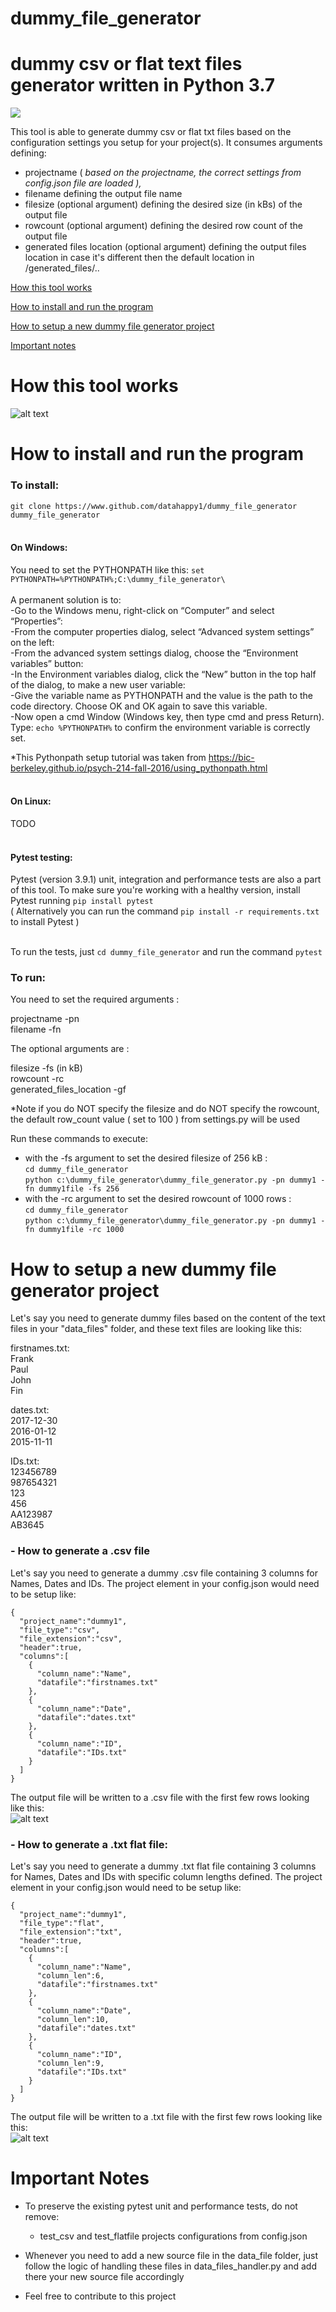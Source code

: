 # dummy_file_generator
# dummy csv or flat text files generator written in Python 3.7

![](https://github.com/datahappy1/dummy_file_generator/blob/master/rating.svg)

This tool is able to generate dummy csv or flat txt files based on the configuration settings you setup for your project(s).
It consumes arguments defining: 
- projectname ( *based on the projectname, the correct settings from config.json file are loaded ),* 
- filename defining the output file name
- filesize (optional argument) defining the desired size (in kBs) of the output file 
- rowcount (optional argument) defining the desired row count of the output file
- generated files location (optional argument) defining the output files location in case it's different then the default location in /generated_files/..

[How this tool works](#how-this-tool-works)

[How to install and run the program](#how-to-install-and-run-the-program)

[How to setup a new dummy file generator project](#how-to-setup-a-new-dummy-file-generator-project)

[Important notes](#important-notes)


# How this tool works
![alt text][diagram]

[diagram]: https://github.com/datahappy1/dummy_file_generator/blob/master/docs/img/diagram.png "How this tool works"


# How to install and run the program
### To install:
`git clone https://www.github.com/datahappy1/dummy_file_generator dummy_file_generator` <br />
<br />
#### On Windows:<br />

You need to set the PYTHONPATH like this:
`set PYTHONPATH=%PYTHONPATH%;C:\dummy_file_generator\`<br />
<br />
A permanent solution is to:<br />
-Go to the Windows menu, right-click on “Computer” and select “Properties”:<br />
-From the computer properties dialog, select “Advanced system settings” on the left:<br />
-From the advanced system settings dialog, choose the “Environment variables” button:<br />
-In the Environment variables dialog, click the “New” button in the top half of the dialog, to make a new user variable:<br />
-Give the variable name as PYTHONPATH and the value is the path to the code directory. Choose OK and OK again to save this variable.<br />
-Now open a cmd Window (Windows key, then type cmd and press Return). Type: `echo %PYTHONPATH%` to confirm the environment variable is correctly set.<br />

*This Pythonpath setup tutorial was taken from https://bic-berkeley.github.io/psych-214-fall-2016/using_pythonpath.html
<br />
<br />
#### On Linux:<br />
TODO<br />
<br />

#### Pytest testing:<br />
Pytest (version 3.9.1) unit, integration and performance tests are also a part of this tool.
To make sure you're working with a healthy version, install Pytest running `pip install pytest`<br /> 
( Alternatively you can run the command `pip install -r requirements.txt` to install Pytest )<br />
<br />

To run the tests, just `cd dummy_file_generator` and run the command `pytest`

### To run:<br />
You need to set the required arguments :

projectname -pn <br />
filename -fn <br />

The optional arguments are :

filesize -fs (in kB) <br />
rowcount -rc <br />
generated_files_location -gf <br />

*Note if you do NOT specify the filesize and do NOT specify the rowcount, the default row_count value ( set to 100 ) from
settings.py will be used

Run these commands to execute:<br />
- with the -fs argument to set the desired filesize of 256 kB :<br />
`cd dummy_file_generator`<br />
`python c:\dummy_file_generator\dummy_file_generator.py -pn dummy1 -fn dummy1file -fs 256`<br />
- with the -rc argument to set the desired rowcount of 1000 rows :<br />
`cd dummy_file_generator`<br />
`python c:\dummy_file_generator\dummy_file_generator.py -pn dummy1 -fn dummy1file -rc 1000`<br />


# How to setup a new dummy file generator project

Let's say you need to generate dummy files based on the content of the text files in your "data_files" folder, and these text files are looking like this:

firstnames.txt:  <br />
Frank  <br />
Paul  <br />
John  <br />
Fin  <br />

dates.txt:  <br />
2017-12-30  <br />
2016-01-12  <br />
2015-11-11  <br />

IDs.txt:  <br />
123456789  <br />
987654321  <br />
123  <br />
456  <br />
AA123987  <br />
AB3645  <br />

### - How to generate a .csv file
Let's say you need to generate a dummy .csv file containing 3 columns for Names, Dates and IDs. 
The project element in your config.json would need to be setup like:

    {
      "project_name":"dummy1",
      "file_type":"csv",
      "file_extension":"csv",
      "header":true,
      "columns":[
        {
          "column_name":"Name",
          "datafile":"firstnames.txt"
        },
        {
          "column_name":"Date",
          "datafile":"dates.txt"
        },
        {
          "column_name":"ID",
          "datafile":"IDs.txt"
        }      
      ]
    }

The output file will be written to a .csv file with the first few rows looking like this:  
![alt text][csv]

[csv]: https://github.com/datahappy1/dummy_file_generator/blob/master/docs/img/csv_demo.PNG "csv"

### - How to generate a .txt flat file:
Let's say you need to generate a dummy .txt flat file containing 3 columns for Names, Dates and IDs with specific column lengths defined. 
The project element in your config.json would need to be setup like:

    {
      "project_name":"dummy1",
      "file_type":"flat",
      "file_extension":"txt",
      "header":true,
      "columns":[
        {
          "column_name":"Name",
          "column_len":6,
          "datafile":"firstnames.txt"
        },
        {
          "column_name":"Date",
          "column_len":10,
          "datafile":"dates.txt"
        },
        {
          "column_name":"ID",
          "column_len":9,
          "datafile":"IDs.txt"
        }      
      ]
    }

The output file will be written to a .txt file with the first few rows looking like this:  
![alt text][flat]

[flat]: https://github.com/datahappy1/dummy_file_generator/blob/master/docs/img/flatfile_demo.PNG "flat"


# Important Notes
- To preserve the existing pytest unit and performance tests, do not remove:
    - test_csv and test_flatfile projects configurations from config.json

- Whenever you need to add a new source file in the data_file folder, just follow the logic of handling these files in data_files_handler.py and add there your new source file accordingly
- Feel free to contribute to this project

